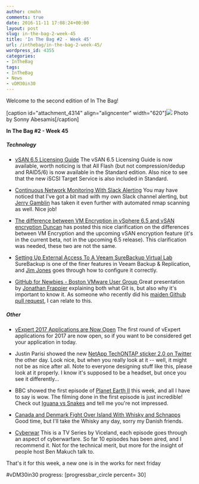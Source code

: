 ```yaml
---
author: cmohn
comments: true
date: 2016-11-11 17:08:24+00:00
layout: post
slug: in-the-bag-2-week-45
title: 'In The Bag #2 - Week 45'
url: /inthebag/in-the-bag-2-week-45/
wordpress_id: 4355
categories:
- InTheBag
tags:
- InTheBag
- News
- vDM30in30
---
```


Welcome to the second edition of In The Bag!

[caption id="attachment_4314" align="aligncenter" width="620"][![](http://vninja.net/wordpress/wp-content/uploads/2016/11/11057276504_2acf34be04_o-1024x683.jpg)](https://www.flickr.com/photos/enerva/11057276504/in/photolist-hR6r5m-EjDHYD-s5N5ug-7mupFc-pRGXKb-mCuo8D-2eKBVn-ptTvq4-iTnJ5R-hNhv7r-zQYi8-ouF4WU-67A26z-6HzJgG-vjnrJ-KSnq-dRfFxj-jafws-dMrntt-ot3nPf-dbexc8-aLrQZg-pFyH1e-9mtAak-7F4dJ5-jKQWDs-qqyNm8-jaBCBd-dRHUab-ohXLDB-ejvSsu-eipa91-7UVD3Q-91hfJM-k6TeEL-e9SjCB-gVvTgW-dY8wGK-dGiyJX-64BQjG-aLzCzK-8xHqyd-dVAGmn-fvMTyw-cTGbnu-pXpiSU-j5snjj-rQ5sJ7-9DvemK-g93VKZ) Photo by Sonny Abesamis[/caption]

**In The Bag #2 - Week 45**



##### Technology






    
  * [vSAN 6.5 Licensing Guide](http://www.vmware.com/content/dam/digitalmarketing/vmware/en/pdf/products/vsan/vmware-vsan-65-licensing-guide.pdf)
The vSAN 6.5 Licensing Guide is now available, worth noticing is that All Flash (but not compression/dedup and RAID5/6) is now available in the Standard edition. Also nice to see that the new iSCSI Target Service is also included in Standard.

    
  * [Continuous Network Monitoring With Slack Alerting](http://jerrygamblin.com/2016/11/05/continuous-network-monitoring-with-slack-alerting/)
You may have noticed that I've got a bit mad with my own Slack channel alerting, but [Jerry Gamblin](https://twitter.com/JGamblin) has taken it even further with automated nmap scanning as well. Nice job!

    
  * [The difference between VM Encryption in vSphere 6.5 and vSAN encryption
](http://www.yellow-bricks.com/2016/11/07/the-difference-between-vm-encryption-in-vsphere-6-5-and-vsan-encryption/)[Duncan](https://twitter.com/DuncanYB) has posted this nice clarification on the differences between VM Encryption and the upcoming vSAN encryption feature (it's in the current beta, not in the upcoming 6.5 release). This clarification was needed, these two are not the same.

    
  * [Setting Up External Access To A Veeam SureBackup Virtual Lab](http://www.koolaid.info/setting-external-access-veeam-surebackup-virtual-lab/)
SureBackup is one of the finer features in Veeam Backup & Replication, and [Jim Jones](https://twitter.com/k00laidIT) goes through how to configure it correctly.

    
  * [GitHub for Newbies - Boston VMware User Group
](http://www.slideshare.net/JonathanFrappier/github-for-newbies-boston-vmware-user-group)Great presentation by [Jonathan Frappier](https://twitter.com/jfrappier) explaining both what Git is, but also why it's important to know it. As someone who recently did his [maiden Github pull request](https://github.com/lamw/customize-vsphere-web-client-6.0u2/pull/1), I can relate to this.





##### Other






    
  * [vExpert 2017 Applications are Now Open](http://blogs.vmware.com/vmtn/2016/11/vexpert-2017-applications-are-now-open.html)
The first round of vExpert applications for 2017 are now open, so if you want to be considered get your application in today.

    
  * Justin Parisi showed the new [NetApp TechONTAP sticker 2.0 on Twitter](https://twitter.com/NFSDudeAbides/status/796095825885724672/photo/1) the other day. Look nice, but when you really look at it -- well, it might not be as nice after all. Note to everyone designing stuff like this, please look at it properly. I know it's supposed to be a headset, but once you see it differently...

    
  * BBC showed the first episode of [Planet Earth II](http://www.bbcearth.com/planetearth2/) this week, and all I have to say is wow. The filming done in the first episode is just incredible! Check out [Iguana vs Snakes](https://www.youtube.com/watch?v=Rv9hn4IGofM) and tell me you're not impressed.

    
  * [Canada and Denmark Fight Over Island With Whisky and Schnapps](http://www.nytimes.com/2016/11/08/world/what-in-the-world/canada-denmark-hans-island-whisky-schnapps.html)
Good time, but I'll take the Whisky any day, sorry my Danish friends.

    
  * [Cyberwar](https://www.viceland.com/en_us/show/cyberwar)
This is a TV Series by Viceland, each episode goes through an aspect of cyberwarfare. So far 10 episodes has been aired, and I recommend it. Not for the technical merit, but more for the insight of people host Ben Makuch talk to.



That's it for this week, a new one is in the works for next friday

#vDM30in30 progress:
[progressbar_circle percent= 30]
